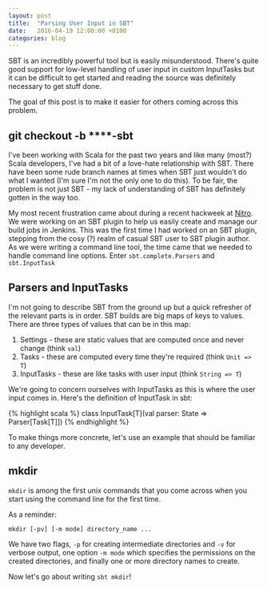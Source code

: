 ```yaml
---
layout: post
title:  "Parsing User Input in SBT"
date:   2016-04-19 12:00:00 +0100
categories: blog
---
```


SBT is an incredibly powerful tool but is easily misunderstood. There's quite good support for low-level handling of user input in custom InputTasks but it can be difficult to get started and reading the source was definitely necessary to get stuff done.

The goal of this post is to make it easier for others coming across this problem.

## git checkout -b \*\*\*\*-sbt

I've been working with Scala for the past two years and like many (most?) Scala developers, I've had a bit of a love-hate relationship with SBT. There have been some rude branch names at times when SBT just wouldn't do what I wanted (I'm sure I'm not the only one to do this). To be fair, the problem is not just SBT - my lack of understanding of SBT has definitely gotten in the way too.

My most recent frustration came about during a recent hackweek at [Nitro](www.gonitro.com). We were working on an SBT plugin to help us easily create and manage our build jobs in Jenkins. This was the first time I had worked on an SBT plugin, stepping from the cosy (?) realm of casual SBT user to SBT plugin author. As we were writing a command line tool, the time came that we needed to handle command line options. Enter `sbt.complete.Parsers` and `sbt.InputTask`

## Parsers and InputTasks

I'm not going to describe SBT from the ground up but a quick refresher of the relevant parts is in order. SBT builds are big maps of keys to values. There are three types of values that can be in this map:

1. Settings - these are static values that are computed once and never change (think `val`)
2. Tasks - these are computed every time they're required (think `Unit => T`)
3. InputTasks - these are like tasks with user input (think `String => T`)

We're going to concern ourselves with InputTasks as this is where the user input comes in. Here's the definition of InputTask in sbt:

{% highlight scala %}
class InputTask[T](val parser: State => Parser[Task[T]])
{% endhighlight %}


To make things more concrete, let's use an example that should be familiar to any developer.

## mkdir

`mkdir` is among the first unix commands that you come across when you start using the command line for the first time.

As a reminder:

`mkdir [-pv] [-m mode] directory_name ...`

We have two flags, `-p` for creating intermediate directories and `-v` for verbose output, one option `-m mode`
which specifies the permissions on the created directories, and finally one or more directory names to create.

Now let's go about writing `sbt mkdir`!



